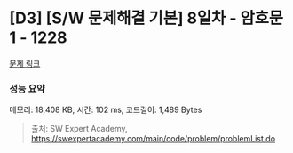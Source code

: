 # [D3] [S/W 문제해결 기본] 8일차 - 암호문1 - 1228 

[문제 링크](https://swexpertacademy.com/main/code/problem/problemDetail.do?contestProbId=AV14w-rKAHACFAYD) 

### 성능 요약

메모리: 18,408 KB, 시간: 102 ms, 코드길이: 1,489 Bytes



> 출처: SW Expert Academy, https://swexpertacademy.com/main/code/problem/problemList.do